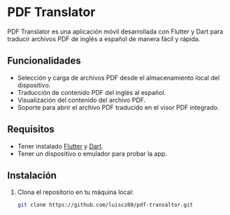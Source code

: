 # PDF Translator

PDF Translator es una aplicación móvil desarrollada con Flutter y Dart para traducir archivos PDF de inglés a español de manera fácil y rápida.

## Funcionalidades

- Selección y carga de archivos PDF desde el almacenamiento local del dispositivo.
- Traducción de contenido PDF del inglés al español.
- Visualización del contenido del archivo PDF.
- Soporte para abrir el archivo PDF traducido en el visor PDF integrado.

## Requisitos

- Tener instalado [Flutter](https://flutter.dev/docs/get-started/install) y [Dart](https://dart.dev/get-dart).
- Tener un dispositivo o emulador para probar la app.

## Instalación

1. Clona el repositorio en tu máquina local:

   ```bash
   git clone https://github.com/luiscz80/pdf-transaltor.git
   ```
